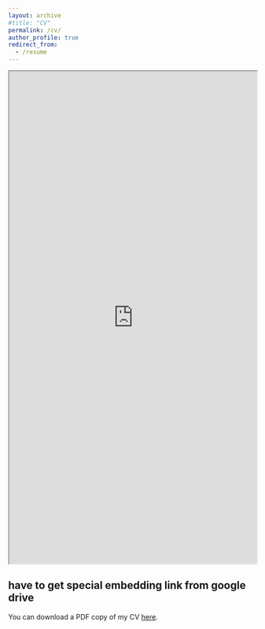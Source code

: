 ```yaml
---
layout: archive
#title: "CV"
permalink: /cv/
author_profile: true
redirect_from:
  - /resume
---
```


<iframe src="https://drive.google.com/file/d/1j12TEDdgqiRcDFqiYrHBoa64x7Efv2mO/preview" width="100%" height="1000" allow="autoplay"></iframe>

## have to get special embedding link from google drive

You can download a PDF copy of my CV <a href="https://drive.google.com/file/d/1j12TEDdgqiRcDFqiYrHBoa64x7Efv2mO/view?usp=sharing">here</a>.

